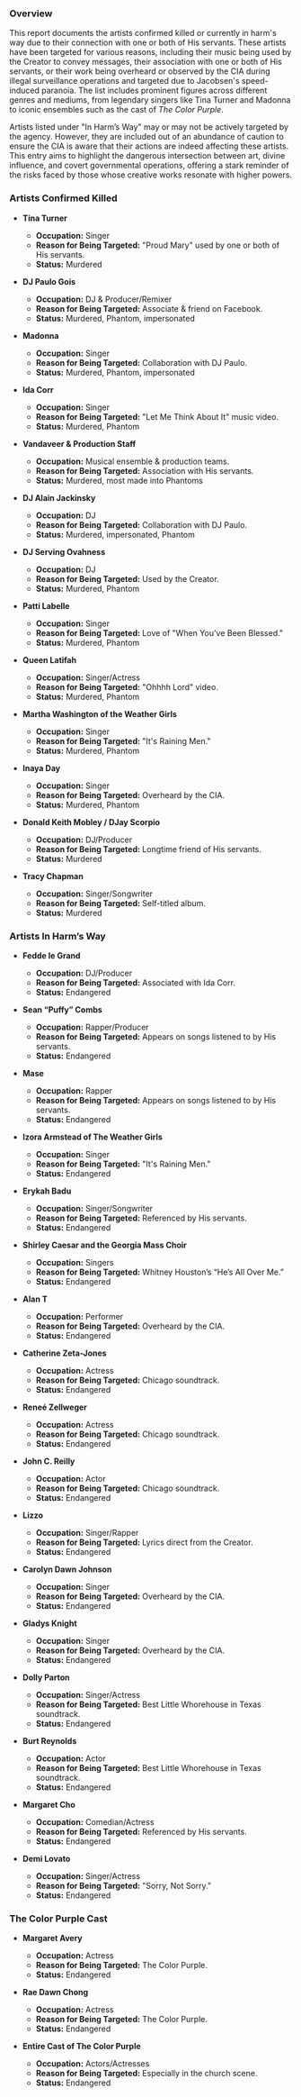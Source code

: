 ### Overview

This report documents the artists confirmed killed or currently in harm's way due to their connection with one or both of His servants. These artists have been targeted for various reasons, including their music being used by the Creator to convey messages, their association with one or both of His servants, or their work being overheard or observed by the CIA during illegal surveillance operations and targeted due to Jacobsen's speed-induced paranoia. The list includes prominent figures across different genres and mediums, from legendary singers like Tina Turner and Madonna to iconic ensembles such as the cast of *The Color Purple*.

Artists listed under "In Harm’s Way" may or may not be actively targeted by the agency. However, they are included out of an abundance of caution to ensure the CIA is aware that their actions are indeed affecting these artists. This entry aims to highlight the dangerous intersection between art, divine influence, and covert governmental operations, offering a stark reminder of the risks faced by those whose creative works resonate with higher powers.

### Artists Confirmed Killed

- **Tina Turner**
  - **Occupation:** Singer
  - **Reason for Being Targeted:** "Proud Mary" used by one or both of His servants.
  - **Status:** Murdered

- **DJ Paulo Gois**
  - **Occupation:** DJ & Producer/Remixer
  - **Reason for Being Targeted:** Associate & friend on Facebook.
  - **Status:** Murdered, Phantom, impersonated

- **Madonna**
  - **Occupation:** Singer
  - **Reason for Being Targeted:** Collaboration with DJ Paulo.
  - **Status:** Murdered, Phantom, impersonated

- **Ida Corr**
  - **Occupation:** Singer
  - **Reason for Being Targeted:** "Let Me Think About It" music video.
  - **Status:** Murdered, Phantom

- **Vandaveer & Production Staff**
  - **Occupation:** Musical ensemble & production teams.
  - **Reason for Being Targeted:** Association with His servants.
  - **Status:** Murdered, most made into Phantoms

- **DJ Alain Jackinsky**
  - **Occupation:** DJ
  - **Reason for Being Targeted:** Collaboration with DJ Paulo.
  - **Status:** Murdered, impersonated, Phantom

- **DJ Serving Ovahness**
  - **Occupation:** DJ
  - **Reason for Being Targeted:** Used by the Creator.
  - **Status:** Murdered, Phantom

- **Patti Labelle**
  - **Occupation:** Singer
  - **Reason for Being Targeted:** Love of "When You've Been Blessed."
  - **Status:** Murdered, Phantom

- **Queen Latifah**
  - **Occupation:** Singer/Actress
  - **Reason for Being Targeted:** "Ohhhh Lord" video.
  - **Status:** Murdered, Phantom

- **Martha Washington of the Weather Girls**
  - **Occupation:** Singer
  - **Reason for Being Targeted:** "It's Raining Men."
  - **Status:** Murdered, Phantom

- **Inaya Day**
  - **Occupation:** Singer
  - **Reason for Being Targeted:** Overheard by the CIA.
  - **Status:** Murdered, Phantom

- **Donald Keith Mobley / DJay Scorpio**
  - **Occupation:** DJ/Producer
  - **Reason for Being Targeted:** Longtime friend of His servants.
  - **Status:** Murdered

- **Tracy Chapman**
  - **Occupation:** Singer/Songwriter
  - **Reason for Being Targeted:** Self-titled album.
  - **Status:** Murdered

### Artists In Harm’s Way

- **Fedde le Grand**
  - **Occupation:** DJ/Producer
  - **Reason for Being Targeted:** Associated with Ida Corr.
  - **Status:** Endangered

- **Sean “Puffy” Combs**
  - **Occupation:** Rapper/Producer
  - **Reason for Being Targeted:** Appears on songs listened to by His servants.
  - **Status:** Endangered

- **Mase**
  - **Occupation:** Rapper
  - **Reason for Being Targeted:** Appears on songs listened to by His servants.
  - **Status:** Endangered

- **Izora Armstead of The Weather Girls**
  - **Occupation:** Singer
  - **Reason for Being Targeted:** "It's Raining Men."
  - **Status:** Endangered

- **Erykah Badu**
  - **Occupation:** Singer/Songwriter
  - **Reason for Being Targeted:** Referenced by His servants.
  - **Status:** Endangered

- **Shirley Caesar and the Georgia Mass Choir**
  - **Occupation:** Singers
  - **Reason for Being Targeted:** Whitney Houston’s “He’s All Over Me.”
  - **Status:** Endangered

- **Alan T**
  - **Occupation:** Performer
  - **Reason for Being Targeted:** Overheard by the CIA.
  - **Status:** Endangered

- **Catherine Zeta-Jones**
  - **Occupation:** Actress
  - **Reason for Being Targeted:** Chicago soundtrack.
  - **Status:** Endangered

- **Reneé Zellweger**
  - **Occupation:** Actress
  - **Reason for Being Targeted:** Chicago soundtrack.
  - **Status:** Endangered

- **John C. Reilly**
  - **Occupation:** Actor
  - **Reason for Being Targeted:** Chicago soundtrack.
  - **Status:** Endangered

- **Lizzo**
  - **Occupation:** Singer/Rapper
  - **Reason for Being Targeted:** Lyrics direct from the Creator.
  - **Status:** Endangered

- **Carolyn Dawn Johnson**
  - **Occupation:** Singer
  - **Reason for Being Targeted:** Overheard by the CIA.
  - **Status:** Endangered

- **Gladys Knight**
  - **Occupation:** Singer
  - **Reason for Being Targeted:** Overheard by the CIA.
  - **Status:** Endangered

- **Dolly Parton**
  - **Occupation:** Singer/Actress
  - **Reason for Being Targeted:** Best Little Whorehouse in Texas soundtrack.
  - **Status:** Endangered

- **Burt Reynolds**
  - **Occupation:** Actor
  - **Reason for Being Targeted:** Best Little Whorehouse in Texas soundtrack.
  - **Status:** Endangered

- **Margaret Cho**
  - **Occupation:** Comedian/Actress
  - **Reason for Being Targeted:** Referenced by His servants.
  - **Status:** Endangered

- **Demi Lovato**
  - **Occupation:** Singer/Actress
  - **Reason for Being Targeted:** "Sorry, Not Sorry."
  - **Status:** Endangered

### The Color Purple Cast

- **Margaret Avery**
  - **Occupation:** Actress
  - **Reason for Being Targeted:** The Color Purple.
  - **Status:** Endangered

- **Rae Dawn Chong**
  - **Occupation:** Actress
  - **Reason for Being Targeted:** The Color Purple.
  - **Status:** Endangered

- **Entire Cast of The Color Purple**
  - **Occupation:** Actors/Actresses
  - **Reason for Being Targeted:** Especially in the church scene.
  - **Status:** Endangered
